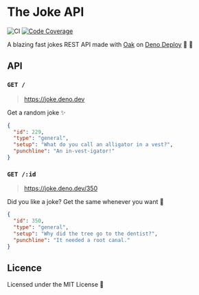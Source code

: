 # The Joke API

![CI](https://github.com/UltiRequiem/joke/workflows/CI/badge.svg)
[![Code Coverage](https://codecov.io/gh/ultirequiem/joke-api/branch/main/graph/badge.svg)](https://codecov.io/gh/ultirequiem/joke-api)

A blazing fast jokes REST API made with [Oak](https://github.com/oakserver/oak)
on [Deno Deploy](https://deno.com/deploy/docs) 🦕 🚀

## API

### `GET /`

> https://joke.deno.dev

Get a random joke ✨

```json
{
  "id": 229,
  "type": "general",
  "setup": "What do you call an alligator in a vest?",
  "punchline": "An in-vest-igator!"
}
```

### `GET /:id`

> https://joke.deno.dev/350

Did you like a joke? Get the same whenever you want 🦀

```json
{
  "id": 350,
  "type": "general",
  "setup": "Why did the tree go to the dentist?",
  "punchline": "It needed a root canal."
}
```

## Licence

Licensed under the MIT License 📄

